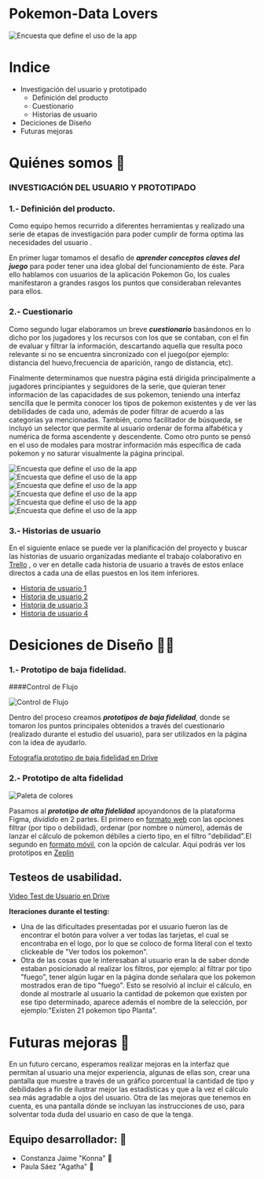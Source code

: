 # Pokemon-Data Lovers

![Encuesta que define el uso de la app](src/img/Logo-README.png)


# Indice
* Investigación del usuario y prototipado
    * Definición del producto
    * Cuestionario
    * Historias de usuario
* Deciciones de Diseño
* Futuras mejoras



# Quiénes somos 📢 

### INVESTIGACIÓN DEL USUARIO Y PROTOTIPADO

### **1.- Definición del producto.**

Como equipo hemos recurrido a diferentes herramientas y realizado una serie de etapas de investigación para poder cumplir de forma optima las necesidades del usuario . 

En primer lugar tomamos el desafío de _**aprender conceptos claves del juego**_ para poder tener una idea global del funcionamiento de éste. Para ello hablamos con usuarios de la aplicación Pokemon Go, los cuales manifestaron a grandes rasgos los puntos que consideraban relevantes para ellos.

### **2.- Cuestionario**

Como segundo lugar elaboramos un breve _**cuestionario**_ basándonos en lo dicho por los jugadores y los recursos con los que se contaban, con el fin de evaluar y filtrar la información, descartando aquella que resulta poco relevante si no se encuentra sincronizado con el juego(por ejemplo: distancia del huevo,frecuencia de aparición, rango de distancia, etc).

Finalmente determinamos que nuestra página está dirigida principalmente a jugadores principiantes y seguidores de la serie, que quieran tener información de las capacidades de sus pokemon, teniendo una interfaz sencilla que le permita conocer los tipos de pokemon existentes y de ver las debilidades de cada uno, además de poder filtrar de acuerdo a las categorías ya mencionadas. También, como facilitador de búsqueda, se incluyó un selector que permite al usuario ordenar de forma alfabética y numérica de forma ascendente y descendente. Como otro punto se pensó en el uso de modales para mostrar información más específica de cada pokemon y no saturar visualmente la página principal.

![Encuesta que define el uso de la app](src/img/encuesta-1.png)
![Encuesta que define el uso de la app](src/img/encuesta-2-edad.png)
![Encuesta que define el uso de la app](src/img/encuesta-3-filtrarpor.png)
![Encuesta que define el uso de la app](src/img/encuesta-4-inforMasImportante.png)
![Encuesta que define el uso de la app](src/img/encuesta-5-datoInteresante.png)
![Encuesta que define el uso de la app](src/img/encuesta-6-calculo.png)

### **3.- Historias de usuario** 

En el siguiente enlace se puede ver la planificación del proyecto y buscar las historias de usuario organizadas mediante el trabajo colaborativo en [Trello](https://trello.com/b/FtpL7G78/pokemon) , o ver en detalle cada historia de usuario a través de estos enlace directos a cada una de ellas puestos en los item inferiores.
- [Historia de usuario 1](https://trello.com/c/5Ssujcum/20-hu-1)
- [Historia de usuario 2](https://trello.com/c/PO4caJLp/21-hu-2)
- [Historia de usuario 3](https://trello.com/c/o4EC464E/22-hu-3)
- [Historia de usuario 4](https://trello.com/c/pBktnNl4/43-hu-4)

# Desiciones de Diseño 🎨📎

### **1.- Prototipo de baja fidelidad.**

####Control de Flujo 

![Control de Flujo](src/img/Control-de-Flujo.jpeg)

Dentro del proceso creamos _**prototipos de baja fidelidad**_, donde se tomaron los puntos principales obtenidos a través del cuestionario (realizado durante el estudio del usuario), para ser utilizados en la página con la idea de ayudarlo.

[Fotografía prototipo de baja fidelidad en Drive](https://drive.google.com/open?id=1MjarByTzzLahgDzRsPdHXtEMfL8bg592)

### **2.- Prototipo de alta fidelidad**

![Paleta de colores](src/img/Color-Tool.png)

 Pasamos al _**prototipo de alta fidelidad**_ apoyandonos de la plataforma Figma, *dividido* en 2 partes. El primero en [formato web](https://www.figma.com/proto/UklgZbnbeiRK3uRGfYdwxycz/Pokemon-prototipe?node-id=44%3A1&scaling=min-zoom) con las opciones filtrar (por tipo o debilidad), ordenar (por nombre o número), además de lanzar el cálculo de pokemon débiles a cierto tipo, en el filtro "debilidad".El segundo en [formato móvil](https://www.figma.com/file/dHEHnZKbmbC33I0HEpZOxOSB/App-Pokemon-para-celular?node-id=0%3A1), con la opción de calcular.
Aquí podrás ver los prototipos en [Zeplin](zpl.io/VQvB34m)

## Testeos de usabilidad.

[Video Test de Usuario en Drive](https://drive.google.com/open?id=1YLESpd8c1876sfjE_PMoM8ctx_t6_vve)

**Iteraciones durante el testing:**

- Una de las dificultades presentadas por el usuario fueron las de encontrar el botón para volver a ver todas las tarjetas, el cual se encontraba en el logo, por lo que se coloco de forma literal con el texto clickeable de "Ver todos los pokemon".
- Otra de las cosas que le interesaban al usuario eran la de saber donde estaban posicionado al realizar los filtros, por ejemplo: al filtrar por tipo "fuego", tener algún lugar en la página donde señalara que los pokemon mostrados eran de tipo "fuego". Esto se resolvió al incluir el cálculo, en donde al mostrarle al usuario la cantidad de pokemon que existen por ese tipo determinado, aparece además el nombre de la selección, por ejemplo:"Existen 21 pokemon tipo Planta".

# Futuras mejoras 📌
En un futuro cercano, esperamos realizar mejoras en la interfaz que permitan al usuario una mejor experiencia, algunas de ellas son, crear una pantalla que muestre a través de un gráfico porcentual la cantidad de tipo y debilidades a fin de ilustrar mejor las estadísticas y que a la vez el cálculo sea más agradable a ojos del usuario.
Otra de las mejoras que tenemos en cuenta, es una pantalla dónde se incluyan las instrucciones de uso, para solventar toda duda del usuario en caso de que la tenga.



## Equipo desarrollador: 👯

* Constanza Jaime "Konna"   🐣 
* Paula Sáez "Agatha"   🐀